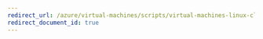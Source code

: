 ```yaml
---
redirect_url: /azure/virtual-machines/scripts/virtual-machines-linux-cli-sample-copy-snapshot-to-same-or-different-subscription
redirect_document_id: true
---
```

